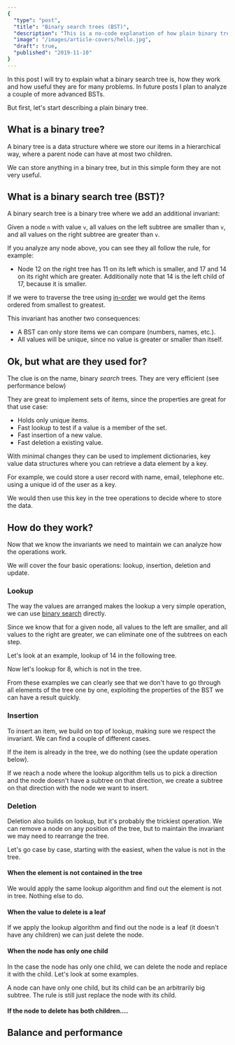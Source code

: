 ```yaml
---
{
  "type": "post",
  "title": "Binary search trees (BST)",
  "description": "This is a no-code explanation of how plain binary trees work and their usages.",
  "image": "/images/article-covers/hello.jpg",
  "draft": true,
  "published": "2019-11-10"
}
---
```


In this post I will try to explain what a binary search tree is, how
they work and how useful they are for many problems. In future posts I plan
to analyze a couple of more advanced BSTs. 

But first, let's start describing a plain binary tree.

## What is a binary tree?

A binary tree is a data structure where we store our items in a hierarchical
way, where a parent node can have at most two children.

<custom-figure description="Two examples of binary trees">
<simple-tree preorder="7 10 -3 l l 5 15 l l 10 l l 9 l l"/>
<simple-tree preorder="5 16 3 l l l 1 l l"/>
</custom-figure>

We can store anything in a binary tree, but in this
simple form they are not very useful.

## What is a binary search tree (BST)?

A binary search tree is a binary tree where we add an additional invariant: 

Given a node `n` with value `v`, all values on the left subtree are smaller
than `v`, and all values on the right subtree are greater than `v`.

<custom-figure description="Two examples of binary search trees">
<simple-tree preorder="10 5 3 l l 6 l l 12 11 l l 17 14 l l l"/>
<simple-tree preorder="5 3 1 l l l 10 l 12 l l"/>
</custom-figure>

If you analyze any node above, you can see they all follow the rule,
for example: 

- Node 12 on the right tree has 11 on its left which is smaller, and 17 and 14 on its right which are greater. Additionally note that 14 is the left child of 17, because it is smaller.

If we were to traverse the tree using [in-order](https://en.wikipedia.org/wiki/Tree_traversal)
we would get the items ordered from smallest to greatest.

This invariant has another two consequences: 
* A BST can only store items we can compare (numbers, names, etc.).
* All values will be unique, since no value is greater or smaller than itself.

## Ok, but what are they used for?

The clue is on the name, binary *search* trees. They are very efficient 
(see performance below) 

They are great to implement sets of items, since the properties are great for that use case:
- Holds only unique items.
- Fast lookup to test if a value is a member of the set.
- Fast insertion of a new value.
- Fast deletion a existing value.

With minimal changes they can be used to implement dictionaries, key value
data structures where you can retrieve a data element by a key. 

For example, we could store a user record with name, email, telephone etc. using
a unique id of the user as a key.

We would then use this key in the tree operations to decide where to store
the data.

## How do they work?

Now that we know the invariants we need to maintain we can analyze how the
operations work.

We will cover the four basic operations: lookup, insertion, deletion and update.

### Lookup

The way the values are arranged makes the lookup a very simple operation, we can 
use [binary search](https://en.wikipedia.org/wiki/Binary_search_algorithm) directly.

Since we know that for a given node, all values to the left are smaller, and all values to
the right are greater, we can eliminate one of the subtrees on each step.

Let's look at an example, lookup of 14 in the following tree.

<custom-figure description="Lookup 14: 14 > 10 so we go right, 14 < 15 so we go left, 14 > 13 so we go right, found 14">
<simple-tree preorder="10 5 2 1 l l 3 l l 7 6 l l 9 l l 15 13 11 l l 14 l l 17 16 l l 21 l l" highlight-edges-to="15:b 13:b 14:b" highlight-nodes="10:b 15:b 13:b 14:g"/>
</custom-figure>

Now let's lookup for 8, which is not in the tree.
<custom-figure description="Lookup 8: 8 < 10 so we go left, 8 > 5 so we go right, 8 > 7 so we go right, 9 is a leaf, 8 is not in the tree">
<simple-tree preorder="10 5 2 1 l l 3 l l 7 6 l l 9 l l 15 13 11 l l 14 l l 17 16 l l 21 l l" highlight-edges-to="5:b 7:b 9:b" highlight-nodes="10:b 5:b 7:b 9:o"/>
</custom-figure>

From these examples we can clearly see that we don't have to go through all elements of the tree
one by one, exploiting the properties of the BST we can have a result quickly.

### Insertion

To insert an item, we build on top of lookup, making sure we respect the invariant. We can find a couple of different cases.

If the item is already in the tree, we do nothing (see the update operation below).

<custom-figure description="Insert 3: 3 < 5 so we go left, 3 > 2 so we go right, we found 3, so we do nothing">
<simple-tree preorder="5 2 1 l l 3 l l 7 6 l l 9 l l" highlight-edges-to="2:b 3:b" highlight-nodes="5:b 2:b 3:o"/>
</custom-figure>

If we reach a node where the lookup algorithm tells us to pick a direction 
and the node doesn't have a subtree on that direction, we create a subtree
on that direction with the node we want to insert.

<custom-figure description="Insert 6: 6 > 5 so we go right, 6 < 7 and 7 has no left subtree, we insert 6 on the left">
<simple-tree preorder="5 2 1 l l 3 l l 7 6 l l 9 l l" highlight-edges-to="6:g" highlight-nodes="6:g"/>
<simple-tree preorder="5 2 1 l l 3 l l 7 l 9 l l" highlight-edges-to="7:b" highlight-nodes="5:b 7:g"/>
</custom-figure>


<custom-figure description="Insert 4: 4 < 5 so we go left, 4 > 2 so we go right, 4 > 3 and 3 has no right subtree, so we insert 4 there">
<simple-tree preorder="5 2 1 l l 3 4 l l l 7 l 9 l l" highlight-edges-to="4:g" highlight-nodes="4:g"/>
<simple-tree preorder="5 2 1 l l 3 l l 7 l 9 l l" highlight-edges-to="2:b 3:b" highlight-nodes="5:b 2:b 3:b"/>
</custom-figure>

### Deletion

Deletion also builds on lookup, but it's probably the trickiest operation. We can remove a node
on any position of the tree, but to maintain the invariant we may need to rearrange the tree.

Let's go case by case, starting with the easiest, when the value is not in the tree.

#### When the element is not contained in the tree

We would apply the same lookup algorithm and find out the element is not in tree. Nothing else
to do.

#### When the value to delete is a leaf

If we apply the lookup algorithm and find out the node is a leaf (it doesn't have any children)
we can just delete the node.

<custom-figure description="Delete 3: 3 < 5 so we go left, 3 > 2 so we go right, found 3, is a leaf so we delete it">
<simple-tree preorder="5 2 1 l l l 7 l 9 l l"/>
<simple-tree preorder="5 2 1 l l 3 l l 7 l 9 l l" highlight-edges-to="2:b 3:r" highlight-nodes="5:b 2:b 3:r"/>
</custom-figure>

#### When the node has only one child

In the case the node has only one child, we can delete the node and replace it with
the child. Let's look at some examples.

<custom-figure description="Delete 7: 7 > 5 so we go right, found 7, has only one child so delete 7 and replace it with its child">
<simple-tree preorder="5 2 1 l l 3 l l 9 l l" highlight-edges-to="9:m" highlight-nodes="9:m"/>
<simple-tree preorder="5 2 1 l l 3 l l 7 l 9 l l" highlight-edges-to="7:r 9:m" highlight-nodes="5:b 7:r 9:m"/>
</custom-figure>

A node can have only one child, but its child can be an arbitrarily big subtree. The rule is still just replace
the node with its child.

<custom-figure description="Insert 4: 4 < 5 so we go left, 4 has only one child, so we delete it and replace with ist child">
<simple-tree preorder="5 2 1 l l 3 l l 7 l 9 l l" highlight-edges-to="2:m 1:m 3:m" highlight-nodes="2:m 1:m 3:m"/>
<simple-tree preorder="5 4 2 1 l l 3 l l l 7 l 9 l l" highlight-edges-to="4:r 2:m 1:m 3:m" highlight-nodes="5:b 4:r 2:m 1:m 3:m"/>
</custom-figure>

#### If the node to delete has both children....

## Balance and performance

